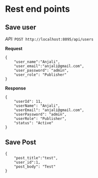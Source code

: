 # Rest end points

## Save user

*API:* `POST http://localhost:8095/api/users`

**Request**
```
{
    "user_name":"Anjali",
    "user_email":"anjali@gmail.com",
    "user_password": "admin",
    "user_role": "Publisher"
}
```
**Response**
```
{
    "userId": 11,
    "userName": "Anjali",
    "userEmail": "anjali@gmail.com",
    "userPassword": "admin",
    "userRole": "Publisher",
    "status": "Active"
}
```

## Save Post

```
{
    "post_title":"test",
    "user_id":1,
    "post_body": "Test"
}
```
